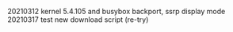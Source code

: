 20210312  kernel 5.4.105 and busybox backport, ssrp display mode
20210317  test new download script (re-try)
